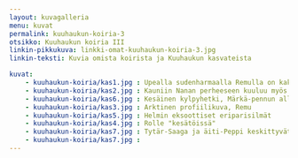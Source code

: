 ```yaml
---
layout: kuvagalleria
menu: kuvat
permalink: kuuhaukun-koiria-3
otsikko: Kuuhaukun koiria III
linkin-pikkukuva: linkki-omat-kuuhaukun-koiria-3.jpg
linkin-teksti: Kuvia omista koirista ja Kuuhaukun kasvateista

kuvat:
    - kuuhaukun-koiria/kas1.jpg : Upealla sudenharmaalla Remulla on kaksi pentuetta Kuuhaukulla
    - kuuhaukun-koiria/kas2.jpg : Kauniin Nanan perheeseen kuuluu myös 4 vuotta nuorempi Saana
    - kuuhaukun-koiria/kas6.jpg : Kesäinen kylpyhetki, Märkä-pennun allas alkaa käydä pieneksi
    - kuuhaukun-koiria/kas3.jpg : Arktinen profiilikuva, Remu
    - kuuhaukun-koiria/kas5.jpg : Helmin eksoottiset eriparisilmät
    - kuuhaukun-koiria/kas4.jpg : Rolle "kesätöissä"
    - kuuhaukun-koiria/kas7.jpg : Tytär-Saaga ja äiti-Peppi keskittyvät yhdessä makupalaan
    - kuuhaukun-koiria/kas7.jpg : 
---
```

